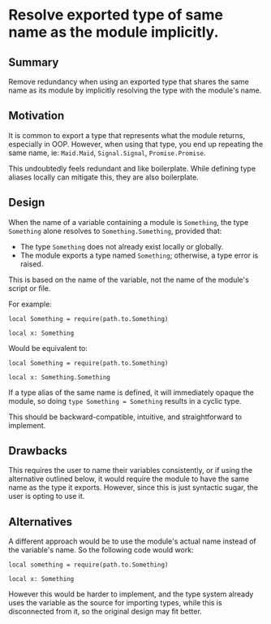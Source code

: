 # Resolve exported type of same name as the module implicitly.

## Summary

Remove redundancy when using an exported type that shares the same name as its module by implicitly resolving the type with the module's name.

## Motivation

It is common to export a type that represents what the module returns, especially in OOP. However, when using that type, you end up repeating the same name, ie: `Maid.Maid`, `Signal.Signal`, `Promise.Promise`.

This undoubtedly feels redundant and like boilerplate. While defining type aliases locally can mitigate this, they are also boilerplate.

## Design

When the name of a variable containing a module is `Something`, the type `Something` alone resolves to `Something.Something`, provided that:

- The type `Something` does not already exist locally or globally.
- The module exports a type named `Something`; otherwise, a type error is raised.

This is based on the name of the variable, not the name of the module's script or file.

For example:
```luau
local Something = require(path.to.Something)

local x: Something
```
Would be equivalent to:
```luau
local Something = require(path.to.Something)

local x: Something.Something
```

If a type alias of the same name is defined, it will immediately opaque the module, so doing `type Something = Something` results in a cyclic type.

This should be backward-compatible, intuitive, and straightforward to implement.

## Drawbacks

This requires the user to name their variables consistently, or if using the alternative outlined below, it would require the module to have the same name as the type it exports. However, since this is just syntactic sugar, the user is opting to use it.

## Alternatives

A different approach would be to use the module's actual name instead of the variable's name. So the following code would work:

```luau
local something = require(path.to.Something)

local x: Something
```

However this would be harder to implement, and the type system already uses the variable as the source for importing types, while this is disconnected from it, so the original design may fit better.